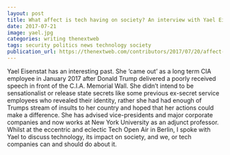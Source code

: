 ```yaml
---
layout: post
title: What affect is tech having on society? An interview with Yael Eisenstat
date: 2017-07-21
image: yael.jpg
categories: writing thenextweb
tags: security politics news technology society
publication_url: https://thenextweb.com/contributors/2017/07/20/affect-tech-society-interview-yael-eisenstat/#.tnw_XBsuxwMl
---
```


Yael Eisenstat has an interesting past. She ‘came out’ as a long term CIA employee in January 2017 after Donald Trump delivered a poorly received speech in front of the C.I.A. Memorial Wall. She didn’t intend to be sensationalist or release state secrets like some previous ex-secret service employees who revealed their identity, rather she had had enough of Trumps stream of insults to her country and hoped that her actions could make a difference. She has advised vice-presidents and major corporate companies and now works at New York University as an adjunct professor. Whilst at the eccentric and eclectic Tech Open Air in Berlin, I spoke with Yael to discuss technology, its impact on society, and we, or tech companies can and should do about it.
